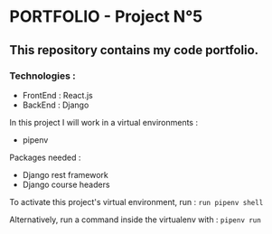 # PORTFOLIO - Project N°5

## This repository contains my code portfolio. 

### Technologies :
+ FrontEnd : React.js
+ BackEnd : Django

In this project I will  work in a virtual environments :

+ pipenv

Packages needed :
+ Django rest framework
+ Django course headers

To activate this project's virtual environment, run :
```run pipenv shell```

Alternatively, run a command inside the virtualenv with :
```pipenv run```